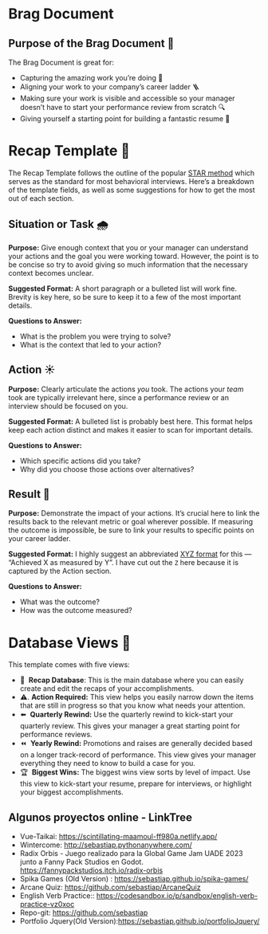 # Brag Document

## Purpose of the Brag Document 🎯

The Brag Document is great for:

- Capturing the amazing work you’re doing 🌟
- Aligning your work to your company’s career ladder 🪜
- Making sure your work is visible and accessible so your manager doesn’t have to start your performance review from scratch 🔍
- Giving yourself a starting point for building a fantastic resume 📝

# Recap Template 📝

The Recap Template follows the outline of the popular [STAR method](https://capd.mit.edu/resources/the-star-method-for-behavioral-interviews/#:~:text=in%20internship%20postings.-,The%20STAR%20method,emphasize%20what%20you%20learned%20from%20the%20experience%20or%20your%20key%20takeaways.,-The%20percentages%20listed) which serves as the standard for most behavioral interviews. Here’s a breakdown of the template fields, as well as some suggestions for how to get the most out of each section.

## Situation or Task 🌧️

**Purpose:** Give enough context that you or your manager can understand your actions and the goal you were working toward. However, the point is to be concise so try to avoid giving so much information that the necessary context becomes unclear.

**Suggested Format:** A short paragraph or a bulleted list will work fine. Brevity is key here, so be sure to keep it to a few of the most important details.

**Questions to Answer:**

- What is the problem you were trying to solve?
- What is the context that led to your action?

## Action ☀️

**Purpose:** Clearly articulate the actions *you* took. The actions your *team* took are typically irrelevant here, since a performance review or an interview should be focused on you.

**Suggested Format:** A bulleted list is probably best here. This format helps keep each action distinct and makes it easier to scan for important details.

**Questions to Answer:**

- Which specific actions did you take?
- Why did you choose those actions over alternatives?

## Result 🌈

**Purpose:** Demonstrate the impact of your actions. It’s crucial here to link the results back to the relevant metric or goal wherever possible. If measuring the outcome is impossible, be sure to link your results to specific points on your career ladder.

**Suggested Format:** I highly suggest an abbreviated [XYZ format](https://www.inc.com/bill-murphy-jr/google-recruiters-say-these-5-resume-tips-including-x-y-z-formula-will-improve-your-odds-of-getting-hired-at-google.html#:~:text=Google%20describes%20this%20as%3A%20%22Accomplished%20%5BX%5D%20as%20measured%20by%20%5BY%5D%2C%20by%20doing%20%5BZ%5D.%22%20But%20just%20to%20make%20it%20easier%20to%20remember%2C%20let%27s%20shorten%20it%20to%20X%2DY%2DZ.%C2%A0%C2%A0) for this — “Achieved X as measured by Y”. I have cut out the `Z` here because it is captured by the Action section.

**Questions to Answer:**

- What was the outcome?
- How was the outcome measured?

# Database Views 👀

This template comes with five views:

- 💾  **Recap Database**: This is the main database where you can easily create and edit the recaps of your accomplishments.
- ⚠️. **Action Required:** This view helps you easily narrow down the items that are still in progress so that you know what needs your attention.
- ⬅️  **Quarterly Rewind:** Use the quarterly rewind to kick-start your quarterly review. This gives your manager a great starting point for performance reviews.
- ⏪  **Yearly Rewind:** Promotions and raises are generally decided based on a longer track-record of performance. This view gives your manager everything they need to know to build a case for you.
- 🏆  **Biggest Wins:** The biggest wins view sorts by level of impact. Use this view to kick-start your resume, prepare for interviews, or highlight your biggest accomplishments.

## Algunos proyectos online - LinkTree

 * Vue-Taikai: https://scintillating-maamoul-ff980a.netlify.app/
 * Wintercome: http://sebastiap.pythonanywhere.com/
 * Radix Orbis - Juego realizado para la Global Game Jam UADE 2023 junto a Fanny Pack Studios en Godot.
https://fannypackstudios.itch.io/radix-orbis
 * Spika Games (Old Version) : https://sebastiap.github.io/spika-games/
 * Arcane Quiz: https://github.com/sebastiap/ArcaneQuiz
 * English Verb Practice:: https://codesandbox.io/p/sandbox/english-verb-practice-vz0xoc
 * Repo-git: https://github.com/sebastiap
 * Portfolio Jquery(Old Version):https://sebastiap.github.io/portfolioJquery/

